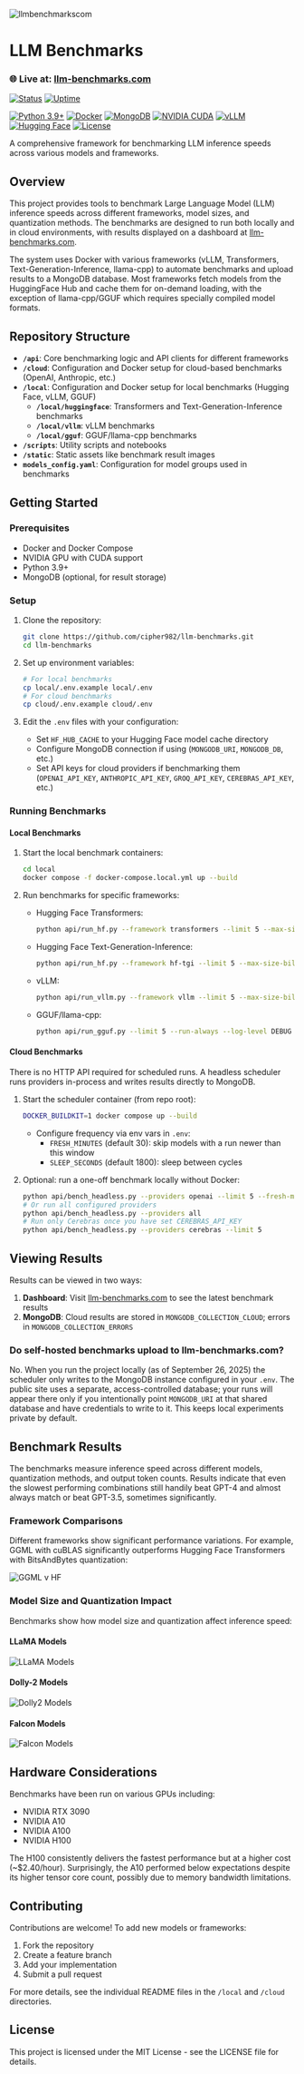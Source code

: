 ![llmbenchmarkscom](https://cronitor.io/badges/G8yp5e/production/VnmBXHNorcpEyvbg9ASvxeGp8zU.svg)

# LLM Benchmarks

### 🌐 Live at: [llm-benchmarks.com](https://llm-benchmarks.com)
[![Status](https://img.shields.io/uptimerobot/status/m797914664-fefc15fb1a5bba071a8a5c91)](https://stats.uptimerobot.com/m797914664-fefc15fb1a5bba071a8a5c91)
[![Uptime](https://img.shields.io/uptimerobot/ratio/30/m797914664-fefc15fb1a5bba071a8a5c91)](https://stats.uptimerobot.com/m797914664-fefc15fb1a5bba071a8a5c91)

[![Python 3.9+](https://img.shields.io/badge/python-3.9+-blue.svg)](https://www.python.org/downloads/)
[![Docker](https://img.shields.io/badge/docker-compose-2496ED.svg?logo=docker&logoColor=white)](https://www.docker.com/)
[![MongoDB](https://img.shields.io/badge/MongoDB-4EA94B.svg?logo=mongodb&logoColor=white)](https://www.mongodb.com/)
[![NVIDIA CUDA](https://img.shields.io/badge/NVIDIA-CUDA-76B900.svg?logo=nvidia&logoColor=white)](https://developer.nvidia.com/cuda-toolkit)
[![vLLM](https://img.shields.io/badge/vLLM-Accelerated_Inference-orange.svg)](https://github.com/vllm-project/vllm)
[![Hugging Face](https://img.shields.io/badge/🤗_Hugging_Face-Transformers-yellow.svg)](https://huggingface.co/docs/transformers/index)
[![License](https://img.shields.io/badge/License-MIT-blue.svg)](LICENSE)

A comprehensive framework for benchmarking LLM inference speeds across various models and frameworks.

## Overview

This project provides tools to benchmark Large Language Model (LLM) inference speeds across different frameworks, model sizes, and quantization methods. The benchmarks are designed to run both locally and in cloud environments, with results displayed on a dashboard at [llm-benchmarks.com](https://llm-benchmarks.com).

The system uses Docker with various frameworks (vLLM, Transformers, Text-Generation-Inference, llama-cpp) to automate benchmarks and upload results to a MongoDB database. Most frameworks fetch models from the HuggingFace Hub and cache them for on-demand loading, with the exception of llama-cpp/GGUF which requires specially compiled model formats.

## Repository Structure

- **`/api`**: Core benchmarking logic and API clients for different frameworks
- **`/cloud`**: Configuration and Docker setup for cloud-based benchmarks (OpenAI, Anthropic, etc.)
- **`/local`**: Configuration and Docker setup for local benchmarks (Hugging Face, vLLM, GGUF)
  - **`/local/huggingface`**: Transformers and Text-Generation-Inference benchmarks
  - **`/local/vllm`**: vLLM benchmarks
  - **`/local/gguf`**: GGUF/llama-cpp benchmarks
- **`/scripts`**: Utility scripts and notebooks
- **`/static`**: Static assets like benchmark result images
- **`models_config.yaml`**: Configuration for model groups used in benchmarks

## Getting Started

### Prerequisites

- Docker and Docker Compose
- NVIDIA GPU with CUDA support
- Python 3.9+
- MongoDB (optional, for result storage)

### Setup

1. Clone the repository:
   ```bash
   git clone https://github.com/cipher982/llm-benchmarks.git
   cd llm-benchmarks
   ```

2. Set up environment variables:
   ```bash
   # For local benchmarks
   cp local/.env.example local/.env
   # For cloud benchmarks
   cp cloud/.env.example cloud/.env
   ```

3. Edit the `.env` files with your configuration:
   - Set `HF_HUB_CACHE` to your Hugging Face model cache directory
   - Configure MongoDB connection if using (`MONGODB_URI`, `MONGODB_DB`, etc.)
   - Set API keys for cloud providers if benchmarking them (`OPENAI_API_KEY`, `ANTHROPIC_API_KEY`, `GROQ_API_KEY`, `CEREBRAS_API_KEY`, etc.)

### Running Benchmarks

#### Local Benchmarks

1. Start the local benchmark containers:
   ```bash
   cd local
   docker compose -f docker-compose.local.yml up --build
   ```

2. Run benchmarks for specific frameworks:

   - Hugging Face Transformers:
     ```bash
     python api/run_hf.py --framework transformers --limit 5 --max-size-billion 10 --run-always
     ```

   - Hugging Face Text-Generation-Inference:
     ```bash
     python api/run_hf.py --framework hf-tgi --limit 5 --max-size-billion 10 --run-always
     ```

   - vLLM:
     ```bash
     python api/run_vllm.py --framework vllm --limit 5 --max-size-billion 10 --run-always
     ```

   - GGUF/llama-cpp:
     ```bash
     python api/run_gguf.py --limit 5 --run-always --log-level DEBUG
     ```

#### Cloud Benchmarks

There is no HTTP API required for scheduled runs. A headless scheduler runs providers in-process and writes results directly to MongoDB.

1. Start the scheduler container (from repo root):
   ```bash
   DOCKER_BUILDKIT=1 docker compose up --build
   ```

   - Configure frequency via env vars in `.env`:
     - `FRESH_MINUTES` (default 30): skip models with a run newer than this window
     - `SLEEP_SECONDS` (default 1800): sleep between cycles

2. Optional: run a one-off benchmark locally without Docker:
   ```bash
   python api/bench_headless.py --providers openai --limit 5 --fresh-minutes 30
   # Or run all configured providers
   python api/bench_headless.py --providers all
   # Run only Cerebras once you have set CEREBRAS_API_KEY
   python api/bench_headless.py --providers cerebras --limit 5
   ```

## Viewing Results

Results can be viewed in two ways:

1. **Dashboard**: Visit [llm-benchmarks.com](https://llm-benchmarks.com) to see the latest benchmark results
2. **MongoDB**: Cloud results are stored in `MONGODB_COLLECTION_CLOUD`; errors in `MONGODB_COLLECTION_ERRORS`

### Do self-hosted benchmarks upload to llm-benchmarks.com?

No. When you run the project locally (as of September 26, 2025) the scheduler only writes to the MongoDB instance configured in your `.env`. The public site uses a separate, access-controlled database; your runs will appear there only if you intentionally point `MONGODB_URI` at that shared database and have credentials to write to it. This keeps local experiments private by default.

## Benchmark Results

The benchmarks measure inference speed across different models, quantization methods, and output token counts. Results indicate that even the slowest performing combinations still handily beat GPT-4 and almost always match or beat GPT-3.5, sometimes significantly.

### Framework Comparisons

Different frameworks show significant performance variations. For example, GGML with cuBLAS significantly outperforms Hugging Face Transformers with BitsAndBytes quantization:

![GGML v HF](https://github.com/cipher982/llm-benchmarks/blob/main/static/ggml-hf-llama-compare.png?raw=true)

### Model Size and Quantization Impact

Benchmarks show how model size and quantization affect inference speed:

#### LLaMA Models
![LLaMA Models](https://github.com/cipher982/llm-benchmarks/blob/main/static/llama_compare_size_and_quant_inference.png?raw=true)

#### Dolly-2 Models
![Dolly2 Models](https://github.com/cipher982/llm-benchmarks/blob/main/static/dolly2_compare_size_and_quant_inference.png?raw=true)

#### Falcon Models
![Falcon Models](https://github.com/cipher982/llm-benchmarks/blob/main/static/falcon_compare_quantization_inference.png?raw=true)

## Hardware Considerations

Benchmarks have been run on various GPUs including:
- NVIDIA RTX 3090
- NVIDIA A10
- NVIDIA A100
- NVIDIA H100

The H100 consistently delivers the fastest performance but at a higher cost (~$2.40/hour). Surprisingly, the A10 performed below expectations despite its higher tensor core count, possibly due to memory bandwidth limitations.

## Contributing

Contributions are welcome! To add new models or frameworks:

1. Fork the repository
2. Create a feature branch
3. Add your implementation
4. Submit a pull request

For more details, see the individual README files in the `/local` and `/cloud` directories.

## License

This project is licensed under the MIT License - see the LICENSE file for details.
